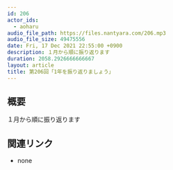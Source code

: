 ```yaml
---
id: 206
actor_ids:
  - aoharu
audio_file_path: https://files.nantyara.com/206.mp3
audio_file_size: 49475556
date: Fri, 17 Dec 2021 22:55:00 +0900
description: １月から順に振り返ります
duration: 2058.2926666666667
layout: article
title: 第206回「1年を振り返りましょう」
---
```

## 概要

１月から順に振り返ります

## 関連リンク

* none
